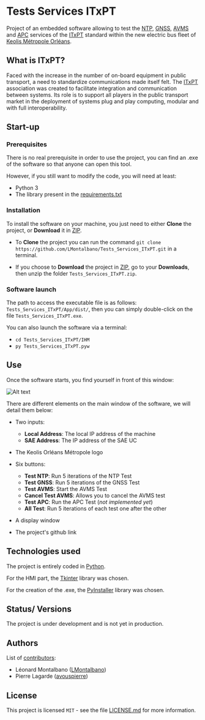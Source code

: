 # Tests Services ITxPT

Project of an embedded software allowing to test the 
[NTP](https://wiki.itxpt.org/index.php?title=S02P02-Time_-_v2.1.1), 
[GNSS](https://wiki.itxpt.org/index.php?title=S02P03-GNSSLocation_-_v2.1.1), 
[AVMS](https://wiki.itxpt.org/index.php?title=S02P06-AVMS_-_v2.1.1) 
and [APC](https://wiki.itxpt.org/index.php?title=S02P07-APC_-_v2.1.1) 
services of the [ITxPT](https://itxpt.org/) standard within the new electric bus fleet of 
[Keolis Métropole Orléans](https://www.keolis-orleans-recrute.com/qui-sommes-nous/).

## What is ITxPT?
Faced with the increase in the number of on-board equipment in public transport, a need to standardize
communications made itself felt.
The [ITxPT](https://itxpt.org/) association was created to facilitate integration and communication between
systems. Its role is to support all players in the public transport market in the deployment of systems
plug and play computing, modular and with full interoperability. 


## Start-up

### Prerequisites

There is no real prerequisite in order to use the project, you can find an .exe of the software so that anyone can open
this tool. 

However, if you still want to modify the code, you will need at least: 

- Python 3
- The library present in the [requirements.txt](https://github.com/LMontalbano/Tests_Services_ITxPT/blob/main/requirements.txt)

### Installation

To install the software on your machine, you just need to either **Clone**
the project, or **Download** it in [ZIP](https://github.com/LMontalbano/Tests_Services_ITxPT/archive/refs/heads/main.zip).

- To **Clone** the project you can run the command
``git clone https://github.com/LMontalbano/Tests_Services_ITxPT.git`` in a terminal.
  

- If you choose to **Download** the project in 
[ZIP](https://github.com/LMontalbano/Tests_Services_ITxPT/archive/refs/heads/main.zip),
go to your **Downloads**, then unzip the folder ``Tests_Services_ITxPT.zip``. 

### Software launch

The path to access the executable file is as follows: ``Tests_Services_ITxPT/App/dist/``, then you can
simply double-click on the file ``Tests_Services_ITxPT.exe``.

You can also launch the software via a terminal:
- ``cd Tests_Services_ITxPT/IHM``
- ``py Tests_Services_ITxPT.pyw``

## Use
Once the software starts, you find yourself in front of this window:


![Alt text](https://github.com/LMontalbano/Tests_Services_ITxPT/blob/main/Docs/app_screenshot.png?raw=true "app_screenshot")

There are different elements on the main window of the software, we will detail them below:

- Two inputs:
  - **Local Address**: The local IP address of the machine
  - **SAE Address**: The IP address of the SAE UC
	

- The Keolis Orléans Métropole logo


- Six buttons:
  - **Test NTP**: Run 5 iterations of the NTP Test
  - **Test GNSS**: Run 5 iterations of the GNSS Test
  - **Test AVMS**: Start the AVMS Test
  - **Cancel Test AVMS**: Allows you to cancel the AVMS test
  - **Test APC**: Run the APC Test (_not implemented yet_)
  - **All Test**: Run 5 iterations of each test one after the other
    

- A display window
	

- The project's github link

## Technologies used
The project is entirely coded in [Python](https://www.python.org/).
 

For the HMI part, the [Tkinter](https://docs.python.org/3/library/tkinter.html) library was chosen.

For the creation of the .exe, the [PyInstaller](https://www.pyinstaller.org/) library was chosen.



## Status/ Versions
The project is under development and is not yet in production.

## Authors
List of [contributors](https://github.com/LMontalbano/Tests_Services_ITxPT/graphs/contributors): 
- Léonard Montalbano ([LMontalbano](https://github.com/LMontalbano))
- Pierre Lagarde ([avouspierre](https://github.com/avouspierre))

## License

This project is licensed ``MIT`` - see the file [LICENSE.md](LICENSE.md) for more information.


